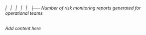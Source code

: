 ###### |   |   |   |   |   ├── Number of risk monitoring reports generated for operational teams

*Add content here*